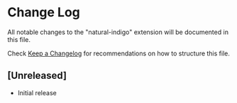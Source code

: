 # Change Log

All notable changes to the "natural-indigo" extension will be documented in this file.

Check [Keep a Changelog](http://keepachangelog.com/) for recommendations on how to structure this file.

## [Unreleased]

- Initial release
